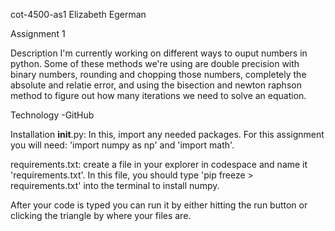 cot-4500-as1
Elizabeth Egerman

Assignment 1

Description
I'm currently working on different ways to ouput numbers in python. Some of these methods we're using are double precision with binary numbers, rounding and chopping those numbers, completely the absolute and relatie error, and using the bisection and newton raphson method to figure out how many iterations we need to solve an equation.

Technology
-GitHub

Installation
__init__.py: In this, import any needed packages. For this assignment you will need: 'import numpy as np' and 'import math'.

requirements.txt: create a file in your explorer in codespace and name it 'requirements.txt'. In this file, you should type 'pip freeze > requirements.txt' into the terminal to install numpy.

After your code is typed you can run it by either hitting the run button or clicking the triangle by where your files are.